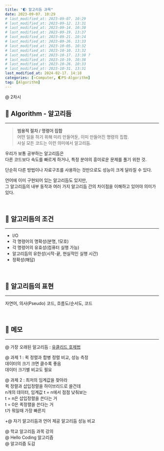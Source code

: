 ```yaml
---
title: "🌓 알고리듬 과목"
date: 2023-09-07. 10:29
# last_modified_at: 2023-09-07. 10:29
# last_modified_at: 2023-09-12. 13:31
# last_modified_at: 2023-09-14. 10:30
# last_modified_at: 2023-09-19. 13:37
# last_modified_at: 2023-09-21. 10:24
# last_modified_at: 2023-09-26. 13:33
# last_modified_at: 2023-10-05. 10:32
# last_modified_at: 2023-10-10. 13:32
# last_modified_at: 2023-10-17. 13:30 ?
# last_modified_at: 2023-10-19. 10:38
# last_modified_at: 2023-10-26. 10:33
# last_modified_at: 2023-10-31. 13:31
last_modified_at: 2024-02-17. 14:18
categories: [⭐Computer, 🌓PS-Algorithm]
tag: [Algorithm]
---
```


@ 2차시

## 💫 Algorithm - 알고리듬

---

> **범용적 절차 / 명령어 집합**  
> 어떤 일을 하기 위해 미리 만들어둔, 이미 만들어진 명령의 집합.  
> 사실 모든 코드는 이런 의미에서 알고리듬.  

우리가 보통 공부하는 알고리듬은  
다른 코드보다 속도를 빠르게 하거나, 특정 분야의 흥미로운 문제를 풀기 위한 것.  

단순히 다른 방법이나 자료구조를 사용하는 것만으로도 성능이 크게 달라질 수 있다.  

언어에 이미 구현되어 있는 알고리듬도 있지만,  
그 알고리듬의 내부 동작과 여러 가지 알고리듬 간의 차이점을 이해하고 있어야 의미가 있다.  

<br>

<!-- ---- ---- ---- ----  ---- ---- ---- ----  ---- ---- ---- ----  ---- ---- ---- ---- -->

## 💫 알고리듬의 조건

---

- I/O
- 각 명령어의 명확성(분명, !모호)
- 각 명령어의 유효성(컴퓨터 실행 가능)
- 알고리듬의 유한성(시작-끝, 현실적인 실행 시간)
- 정확성(해답)

<br>

<!-- ---- ---- ---- ----  ---- ---- ---- ----  ---- ---- ---- ----  ---- ---- ---- ---- -->

## 💫 알고리듬의 표현

---

자연어, 의사(Pseudo) 코드, 흐름도/순서도, 코드  

<br>

<!-- ---- ---- ---- ----  ---- ---- ---- ----  ---- ---- ---- ----  ---- ---- ---- ---- -->

## 💫 메모

---

@ 가장 오래된 알고리듬 : [유클리드 호제법](https://mascari4615.github.io/posts/Euclidean-Algorithm/)  

@ 과제 1 : 퀵 정렬과 합병 정렬 비교, 성능 측정  
데이터의 크기 크면 클수록 좋음  
데이터 크기별 비교도 필요  

@ 과제 2 : 최저의 임계값을 찾아라  
퀵 정렬과 삽입정렬을 하이브리드로 쓸건데  
n개의 데이터, 임계값 t = n에서 점점 낮춰보는  
t = n은 삽입정렬을 쓴다는 거  
t = 0은 퀵정렬을 쓴다는 거  
t가 뭐일때 가장 빠른지  

+@ 자기 알고리듬과 언어 제공 알고리듬 성능 비교  

@ 학교 알고리듬 과목 강의  
@ Hello Coding 알고리즘  
@ 알고리즘 도감  
